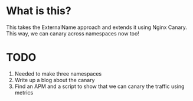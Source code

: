 # What is this?
This takes the ExternalName approach and extends it using Nginx Canary. This way, we can canary across namespaces now too!

# TODO
1. Needed to make three namespaces
2. Write up a blog about the canary
3. Find an APM and a script to show that we can canary the traffic using metrics